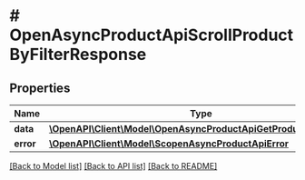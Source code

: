 # # OpenAsyncProductApiScrollProductByFilterResponse

## Properties

Name | Type | Description | Notes
------------ | ------------- | ------------- | -------------
**data** | [**\OpenAPI\Client\Model\OpenAsyncProductApiGetProductsByIDData**](OpenAsyncProductApiGetProductsByIDData.md) |  | [optional]
**error** | [**\OpenAPI\Client\Model\ScopenAsyncProductApiError**](ScopenAsyncProductApiError.md) |  | [optional]

[[Back to Model list]](../../README.md#models) [[Back to API list]](../../README.md#endpoints) [[Back to README]](../../README.md)
